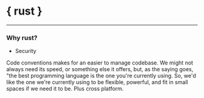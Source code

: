 # { rust }
---

### Why rust?
- Security

Code conventions makes for an easier to manage codebase. 
We might not always need its speed, or something else it offers, but, as the saying goes, "the best programming language is the one you're currently using. So, we'd like the one we're currently using to be flexible, powerful, and fit in small spaces if we need it to be. Plus cross platform. 
